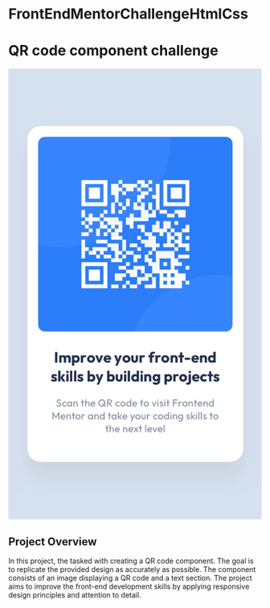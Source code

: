 # FrontEndMentorChallengeHtmlCss
<h1>QR code component challenge</h1>



<img src="/images/project.jpg">


<h2>Project Overview</h2>

In this project, the tasked with creating a QR code component. The goal is to replicate the provided design as accurately as possible. The component consists of an image displaying a QR code and a text section. The project aims to improve the front-end development skills by applying responsive design principles and attention to detail.